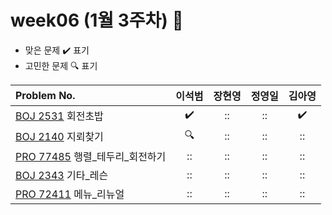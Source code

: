 
# week06 (1월 3주차) :pencil:

- 맞은 문제 :heavy_check_mark: 표기
- 고민한 문제 :mag: 표기


| Problem No.                                                                             |       이석범       | 장현영 |       정영일       |       김아영       |
| :-------------------------------------------------------------------------------------- | :----------------: |  :----------------: | :----------------: | :----------------: |
| [BOJ 2531](https://www.acmicpc.net/problem/2531) 회전초밥                       | :heavy_check_mark: | :: | :: | :heavy_check_mark: | 
| [BOJ 2140](https://www.acmicpc.net/problem/2140) 지뢰찾기            | :mag: | :: | :: | :: | 
| [PRO 77485](https://school.programmers.co.kr/learn/courses/30/lessons/77485) 행렬_테두리_회전하기                              | :: | :: | :: | :: | 
| [BOJ 2343](https://www.acmicpc.net/problem/2343) 기타_레슨                                  | :: |   ::   | :: | :: | 
| [PRO 72411](https://school.programmers.co.kr/learn/courses/30/lessons/72411) 메뉴_리뉴얼 | :: | :: | :: | :: |
